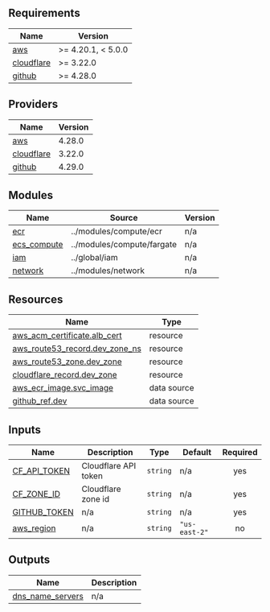 <!-- BEGIN_TF_DOCS -->
## Requirements

| Name | Version |
|------|---------|
| <a name="requirement_aws"></a> [aws](#requirement\_aws) | >= 4.20.1, < 5.0.0 |
| <a name="requirement_cloudflare"></a> [cloudflare](#requirement\_cloudflare) | >= 3.22.0 |
| <a name="requirement_github"></a> [github](#requirement\_github) | >= 4.28.0 |

## Providers

| Name | Version |
|------|---------|
| <a name="provider_aws"></a> [aws](#provider\_aws) | 4.28.0 |
| <a name="provider_cloudflare"></a> [cloudflare](#provider\_cloudflare) | 3.22.0 |
| <a name="provider_github"></a> [github](#provider\_github) | 4.29.0 |

## Modules

| Name | Source | Version |
|------|--------|---------|
| <a name="module_ecr"></a> [ecr](#module\_ecr) | ../modules/compute/ecr | n/a |
| <a name="module_ecs_compute"></a> [ecs\_compute](#module\_ecs\_compute) | ../modules/compute/fargate | n/a |
| <a name="module_iam"></a> [iam](#module\_iam) | ../global/iam | n/a |
| <a name="module_network"></a> [network](#module\_network) | ../modules/network | n/a |

## Resources

| Name | Type |
|------|------|
| [aws_acm_certificate.alb_cert](https://registry.terraform.io/providers/hashicorp/aws/latest/docs/resources/acm_certificate) | resource |
| [aws_route53_record.dev_zone_ns](https://registry.terraform.io/providers/hashicorp/aws/latest/docs/resources/route53_record) | resource |
| [aws_route53_zone.dev_zone](https://registry.terraform.io/providers/hashicorp/aws/latest/docs/resources/route53_zone) | resource |
| [cloudflare_record.dev_zone](https://registry.terraform.io/providers/cloudflare/cloudflare/latest/docs/resources/record) | resource |
| [aws_ecr_image.svc_image](https://registry.terraform.io/providers/hashicorp/aws/latest/docs/data-sources/ecr_image) | data source |
| [github_ref.dev](https://registry.terraform.io/providers/integrations/github/latest/docs/data-sources/ref) | data source |

## Inputs

| Name | Description | Type | Default | Required |
|------|-------------|------|---------|:--------:|
| <a name="input_CF_API_TOKEN"></a> [CF\_API\_TOKEN](#input\_CF\_API\_TOKEN) | Cloudflare API token | `string` | n/a | yes |
| <a name="input_CF_ZONE_ID"></a> [CF\_ZONE\_ID](#input\_CF\_ZONE\_ID) | Cloudflare zone id | `string` | n/a | yes |
| <a name="input_GITHUB_TOKEN"></a> [GITHUB\_TOKEN](#input\_GITHUB\_TOKEN) | n/a | `string` | n/a | yes |
| <a name="input_aws_region"></a> [aws\_region](#input\_aws\_region) | n/a | `string` | `"us-east-2"` | no |

## Outputs

| Name | Description |
|------|-------------|
| <a name="output_dns_name_servers"></a> [dns\_name\_servers](#output\_dns\_name\_servers) | n/a |
<!-- END_TF_DOCS -->